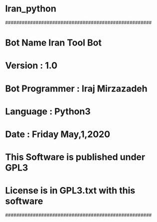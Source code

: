 # Iran_python
#####################################################
# Bot Name Iran Tool Bot                            #
# Version : 1.0                                     #
# Bot Programmer : Iraj Mirzazadeh                  #
# Language : Python3                                #
# Date : Friday May,1,2020                          #
# This Software is published under GPL3             #
# License is in GPL3.txt with this software         #
#####################################################
